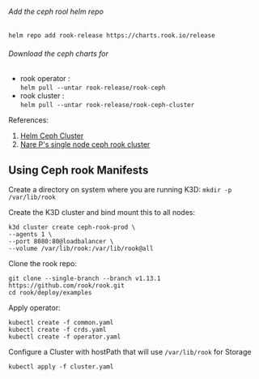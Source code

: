 ###### Add the ceph rool helm repo  
`helm repo add rook-release https://charts.rook.io/release`

###### Download the ceph charts for  

- rook operator :  
`helm pull --untar rook-release/rook-ceph`  
- rook cluster :  
`helm pull --untar rook-release/rook-ceph-cluster`  

References:  
1. [Helm Ceph Cluster](https://rook.io/docs/rook/v1.8/helm.html)
2. [Nare P's single node ceph rook cluster](https://www.youtube.com/watch?v=HpKOO3XvWvk)

## Using Ceph rook Manifests

Create a directory on system where you are running K3D:
`mkdir -p /var/lib/rook`

Create the K3D cluster and bind mount this to all nodes:
```
k3d cluster create ceph-rook-prod \
--agents 1 \
--port 8080:80@loadbalancer \
--volume /var/lib/rook:/var/lib/rook@all
```

Clone the rook repo:
```
git clone --single-branch --branch v1.13.1 https://github.com/rook/rook.git
cd rook/deploy/examples
```

Apply operator:
```
kubectl create -f common.yaml
kubectl create -f crds.yaml
kubectl create -f operator.yaml
```

Configure a Cluster with hostPath that will use `/var/lib/rook` for Storage
```
kubectl apply -f cluster.yaml
```
